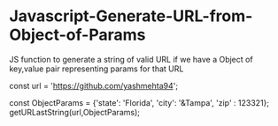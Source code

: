 # Javascript-Generate-URL-from-Object-of-Params
JS function to generate a string of valid URL if we have a Object of key,value pair representing params for that URL

const url = 'https://github.com/yashmehta94';

const ObjectParams = {'state': 'Florida', 'city': '&Tampa', 'zip' : 123321};
getURLastString(url,ObjectParams);
